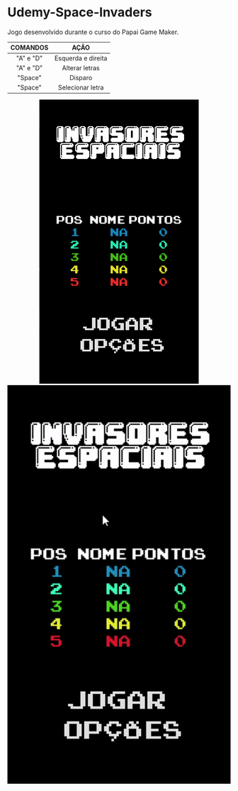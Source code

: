 # Udemy-Space-Invaders
Jogo desenvolvido durante o curso do Papai Game Maker.

COMANDOS | AÇÂO
:---------:|:------:
"A" e "D"| Esquerda e direita
"A" e "D"| Alterar letras
"Space"  | Disparo
"Space"  | Selecionar letra
<p align="center">
<img src="si.PNG" />
<img src="si.gif" />
<p/>
